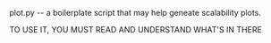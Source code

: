 plot.py -- a boilerplate script that may help geneate scalability plots.

TO USE IT, YOU MUST READ AND UNDERSTAND WHAT'S IN THERE


